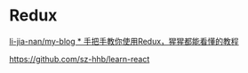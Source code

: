 # Redux

[li-jia-nan/my-blog * 手把手教你使用Redux，猩猩都能看懂的教程](https://github.com/li-jia-nan/my-blog/issues/4)


<https://github.com/sz-hhb/learn-react>